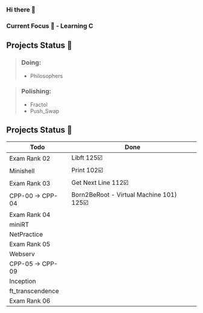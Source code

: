 ### Hi there 👋
<!--
**MTINMAN13/MTINMAN13** is a ✨ _special_ ✨ repository because its `README.md` (this file) appears on your GitHub profile.

Here are some ideas to get you started:

- 🔭 I’m currently working on ...
- 🌱 I’m currently learning ...
- 👯 I’m looking to collaborate on ...
- 🤔 I’m looking for help with ...
- 💬 Ask me about ...
- 📫 How to reach me: ...
- 😄 Pronouns: ...
- ⚡ Fun fact: ...
-->
### Current Focus 🌱 - Learning C

## Projects Status 🚀
> ### Doing:
> - Philosophers

> ### Polishing:
> - Fractol
> - Push_Swap

## Projects Status 🚀

| **Todo**           | **Done**                                       |
| ------------------ | ---------------------------------------------- |
| Exam Rank 02       | Libft 125☑️                                    |
| Minishell          | Print 102☑️                                    |
| Exam Rank 03       | Get Next Line 112☑️                            |
| CPP-00 -> CPP-04   | Born2BeRoot - Virtual Machine 101) 125☑️       |
| Exam Rank 04       |                                                |
| miniRT             |                                                |
| NetPractice        |                                                |
| Exam Rank 05       |                                                |
| Webserv            |                                                |
| CPP-05 -> CPP-09   |                                                |
| Inception          |                                                |
| ft_transcendence   |                                                |
| Exam Rank 06       |                                                |

